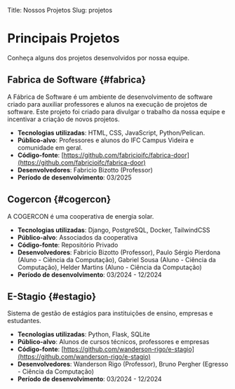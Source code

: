 Title: Nossos Projetos
Slug: projetos

# Principais Projetos

Conheça alguns dos projetos desenvolvidos por nossa equipe.

## Fabrica de Software {#fabrica}

A Fábrica de Software é um ambiente de desenvolvimento de software criado para auxiliar professores e alunos na execução de projetos de software. Este projeto foi criado para divulgar o trabalho da nossa equipe e incentivar a criação de novos projetos.

 - **Tecnologias utilizadas**: HTML, CSS, JavaScript, Python/Pelican.
 - **Público-alvo**: Professores e alunos do IFC Campus Videira e comunidade em geral.
 - **Código-fonte**: [https://github.com/fabricioifc/fabrica-door](https://github.com/fabricioifc/fabrica-door)
 - **Desenvolvedores**: Fabricio Bizotto (Professor)
 - **Período de desenvolvimento**: 03/2025

## Cogercon {#cogercon}

A COGERCON é uma cooperativa de energia solar.

 - **Tecnologias utilizadas**: Django, PostgreSQL, Docker, TailwindCSS
 - **Público-alvo**: Associados da cooperativa
 - **Código-fonte**: Repositório Privado
 - **Desenvolvedores**: Fabricio Bizotto (Professor), Paulo Sérgio Pierdona (Aluno - Ciência da Computação), Gabriel Sousa (Aluno - Ciência da Computação), Helder Martins (Aluno - Ciência da Computação)
 - **Período de desenvolvimento**: 03/2024 - 12/2024

## E-Stagio {#estagio}

Sistema de gestão de estágios para instituições de ensino, empresas e estudantes.

 - **Tecnologias utilizadas**: Python, Flask, SQLite
 - **Público-alvo**: Alunos de cursos técnicos, professores e empresas
 - **Código-fonte**: [https://github.com/wanderson-rigo/e-stagio](https://github.com/wanderson-rigo/e-stagio)
 - **Desenvolvedores**: Wanderson Rigo (Professor), Bruno Pergher (Egresso - Ciência da Computação)
 - **Período de desenvolvimento**: 03/2024 - 12/2024